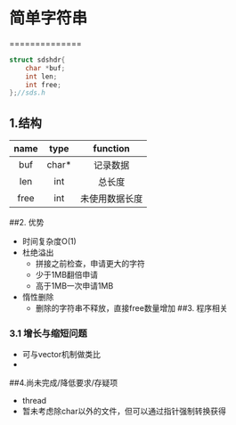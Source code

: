 # 简单字符串
==============
```c
struct sdshdr{
    char *buf;
    int len;
    int free;
};//sds.h
```
## 1.结构
| name | type | function |
| :----:| :----: | :----: |
| buf | char* | 记录数据 |
| len | int  | 总长度 |
| free | int | 未使用数据长度 |

##2. 优势
-  时间复杂度O(1)
-  杜绝溢出
    - 拼接之前检查，申请更大的字符
    - 少于1MB翻倍申请
    - 高于1MB一次申请1MB
-  惰性删除
    - 删除的字符串不释放，直接free数量增加
##3. 程序相关
### 3.1 增长与缩短问题
- 可与vector机制做类比
- 

##4.尚未完成/降低要求/存疑项
- thread
- 暂未考虑除char以外的文件，但可以通过指针强制转换获得
